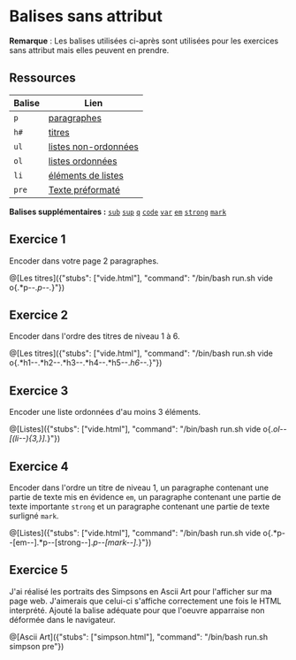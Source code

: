 # Balises sans attribut

**Remarque** : Les balises utilisées ci-après sont utilisées pour les exercices sans attribut mais elles peuvent en prendre.

## Ressources
|Balise|Lien|
|------|----|
|`p`|[paragraphes](https://www.w3schools.com/tags/tag_p.asp)|
|`h#`|[titres](https://www.w3schools.com/tags/tag_hn.asp)|
|`ul`|[listes non-ordonnées](https://www.w3schools.com/tags/tag_ul.asp)|
|`ol`|[listes ordonnées](https://www.w3schools.com/tags/tag_ol.asp)|
|`li`|[éléments de listes](https://www.w3schools.com/tags/tag_li.asp)|
|`pre`|[Texte préformaté](https://www.w3schools.com/tags/tag_pre.asp)|

**Balises supplémentaires :**
[`sub`](https://www.w3schools.com/tags/tag_sub.asp) [`sup`](https://www.w3schools.com/tags/tag_sup.asp) [`q`](https://www.w3schools.com/tags/tag_q.asp) [`code`](https://www.w3schools.com/tags/tag_code.asp) [`var`](https://www.w3schools.com/tags/tag_var.asp) [`em`](https://www.w3schools.com/tags/tag_em.asp) [`strong`](https://www.w3schools.com/tags/tag_strong.asp) [`mark`](https://www.w3schools.com/tags/tag_mark.asp)

## Exercice 1

Encoder dans votre page 2 paragraphes.

@[Les titres]({"stubs": ["vide.html"], "command": "/bin/bash run.sh vide o{.*p--.*p--.*}"})

## Exercice 2 

Encoder dans l'ordre des titres de niveau 1 à 6.

@[Les titres]({"stubs": ["vide.html"], "command": "/bin/bash run.sh vide o{.*h1--.*h2--.*h3--.*h4--.*h5--.*h6--.*}"})


## Exercice 3

Encoder une liste ordonnées d'au moins 3 éléments.

@[Listes]({"stubs": ["vide.html"], "command": "/bin/bash run.sh vide o{.*ol--[(li--){3,}].*}"})

## Exercice 4

Encoder dans l'ordre un titre de niveau 1, un paragraphe contenant une partie de texte mis en évidence `em`, un paragraphe contenant une partie de texte importante `strong` et un paragraphe contenant une partie de texte surligné `mark`.

@[Listes]({"stubs": ["vide.html"], "command": "/bin/bash run.sh vide o{.*p--[em--].*p--[strong--].*p--[mark--].*}"})

## Exercice 5

J'ai réalisé les portraits des Simpsons en Ascii Art pour l'afficher sur ma page web. J'aimerais que celui-ci s'affiche correctement une fois le HTML interprété. Ajouté la balise adéquate pour que l'oeuvre apparraise non déformée dans le navigateur.

@[Ascii Art]({"stubs": ["simpson.html"], "command": "/bin/bash run.sh simpson pre"})
